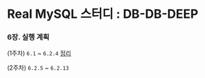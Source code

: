 # Real MySQL 스터디 : DB-DB-DEEP

### 6장. 실행 계획

(1주차) `6.1` ~ `6.2.4`  [정리](6/README.md)

(2주차) `6.2.5` ~ `6.2.13`

